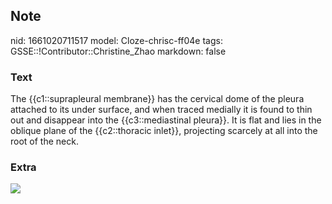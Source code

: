## Note
nid: 1661020711517
model: Cloze-chrisc-ff04e
tags: GSSE::!Contributor::Christine_Zhao
markdown: false

### Text
<div>
  <div>
    <div>
      <div>
        The {{c1::suprapleural membrane}} has the cervical dome of
        the pleura attached to its under surface, and when traced
        medially it is found to thin out and disappear into the
        {{c3::mediastinal pleura}}. It is flat and lies in the
        oblique plane of the {{c2::thoracic inlet}}, projecting
        scarcely at all into the root of the neck.
      </div>
    </div>
  </div>
</div>

### Extra
<img src="paste-a4a1e2acdccd263e7dfddfe5ddc5f5490a6f1ab7.jpg">
